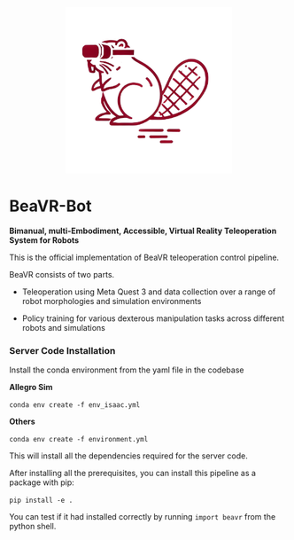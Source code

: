 <p align="center">
  <img src="docs/images/beavr_logo.png" alt="BeaVR-Bot Logo" width="300"/>
</p>

# BeaVR-Bot
**Bimanual, multi-Embodiment, Accessible, Virtual Reality Teleoperation System for Robots**

This is the official implementation of BeaVR teleoperation control pipeline.

BeaVR consists of two parts. 

- Teleoperation using Meta Quest 3 and data collection over a range of robot morphologies and simulation environments

- Policy training for various dexterous manipulation tasks across different robots and simulations

### Server Code Installation 

Install the conda environment from the yaml file in the codebase

**Allegro Sim**

`conda env create -f env_isaac.yml`

**Others**

`conda env create -f environment.yml`

This will install all the dependencies required for the server code.  

After installing all the prerequisites, you can install this pipeline as a package with pip:

`pip install -e . `

You can test if it had installed correctly by running `import beavr` from the python shell.
